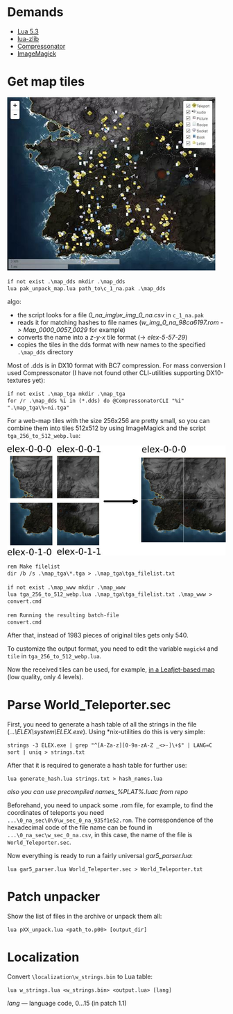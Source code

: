 # Demands
* [Lua 5.3](https://www.lua.org/)
* [lua-zlib](https://github.com/brimworks/lua-zlib)
* [Compressonator](https://gpuopen.com/gaming-product/compressonator/)
* [ImageMagick](https://www.imagemagick.org/script/index.php)

# Get map tiles

[![map example](/docs/img/map_example.jpg?raw=true "Example low quality map with Leafjet")](https://hhrhhr.github.io/LuaELEX/elex.html)

````
if not exist .\map_dds mkdir .\map_dds
lua pak_unpack_map.lua path_to\c_1_na.pak .\map_dds
````

algo:
* the script looks for a file *0_na_img\w_img_0_na.csv* in ````c_1_na.pak````
* reads it for matching hashes to file names (*w_img_0_na_98ca6197.rom -> Map_0000_0057_0029* for example)
* converts the name into a *z-y-x* tile format (-> *elex-5-57-29*)
* copies the tiles in the dds format with new names to the specified ````.\map_dds```` directory

Most of .dds is in DX10 format with BC7 compression. For mass conversion I used Compressonator (I have not found other CLI-utilities supporting DX10-textures yet):

````
if not exist .\map_tga mkdir .\map_tga
for /r .\map_dds %i in (*.dds) do @CompressonatorCLI "%i" ".\map_tga\%~ni.tga"
````

For a web-map tiles with the size 256x256 are pretty small, so you can combine them into tiles 512x512 by using ImageMagick and the script ````tga_256_to_512_webp.lua````:

![about merge](/docs/img/merge.jpg?raw=true "merge 4 to 1")

````
rem Make filelist
dir /b /s .\map_tga\*.tga > .\map_tga\tga_filelist.txt

if not exist .\map_www mkdir .\map_www
lua tga_256_to_512_webp.lua .\map_tga\tga_filelist.txt .\map_www > convert.cmd

rem Running the resulting batch-file
convert.cmd
````

After that, instead of 1983 pieces of original tiles gets only 540.

To customize the output format, you need to edit the variable ````magick4```` and ````tile```` in ````tga_256_to_512_webp.lua````.

Now the received tiles can be used, for example, [in a Leafjet-based map](https://hhrhhr.github.io/LuaELEX/elex.html) (low quality, only 4 levels).

# Parse World_Teleporter.sec

First, you need to generate a hash table of all the strings in the file (*...\ELEX\system\ELEX.exe*). Using *nix-utilities do this is very simple:

````
strings -3 ELEX.exe | grep "^[A-Za-z][0-9a-zA-Z _<>-]\+$" | LANG=C sort | uniq > strings.txt
````

After that it is required to generate a hash table for further use:

````
lua generate_hash.lua strings.txt > hash_names.lua
````

*also you can use precompiled names_%PLAT%.luac from repo*

Beforehand, you need to unpack some .rom file, for example, to find the coordinates of teleports you need ````...\0_na_sec\0\9\w_sec_0_na_935f1e52.rom````. The correspondence of the hexadecimal code of the file name can be found in ````...\0_na_sec\w_sec_0_na.csv````, in this case, the name of the file is ````World_Teleporter.sec````.

Now everything is ready to run a fairly universal *gar5_parser.lua*:

````
lua gar5_parser.lua World_Teleporter.sec > World_Teleporter.txt
````

# Patch unpacker

Show the list of files in the archive or unpack them all:

````
lua pXX_unpack.lua <path_to.p00> [output_dir]
````

# Localization

Convert ````\localization\w_strings.bin```` to Lua table:

````
lua w_strings.lua <w_strings.bin> <output.lua> [lang]
````

*lang* — language code, 0...15 (in patch 1.1)
